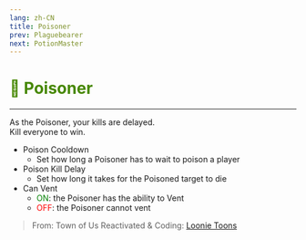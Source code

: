 ```yaml
---
lang: zh-CN
title: Poisoner
prev: Plaguebearer
next: PotionMaster
---
```


# <font color="#478800">🧪 <b>Poisoner</b></font> <Badge text="Killing" type="tip" vertical="middle"/>

***

As the Poisoner, your kills are delayed.<br>
Kill everyone to win.

- Poison Cooldown
  - Set how long a Poisoner has to wait to poison a player
- Poison Kill Delay
  - Set how long it takes for the Poisoned target to die
- Can Vent
  - <font color=green>ON</font>: the Poisoner has the ability to Vent
  - <font color=red>OFF</font>: the Poisoner cannot vent

> From: Town of Us Reactivated & Coding: [Loonie Toons](https://github.com/Loonie-Toons)
